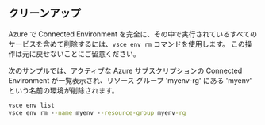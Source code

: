 ## <a name="clean-up"></a>クリーンアップ
Azure で Connected Environment を完全に、その中で実行されているすべてのサービスを含めて削除するには、`vsce env rm` コマンドを使用します。 この操作は元に戻せないことにご留意ください。

次のサンプルでは、アクティブな Azure サブスクリプションの Connected Environment が一覧表示され、リソース グループ 'myenv-rg' にある 'myenv' という名前の環境が削除されます。

```cmd
vsce env list
vsce env rm --name myenv --resource-group myenv-rg
```

